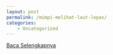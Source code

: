 ```yaml
---
layout: post
permalink: /mimpi-melihat-laut-lepas/
categories:
    - Uncategorized
---
```


[Baca Selengkapnya](/02)